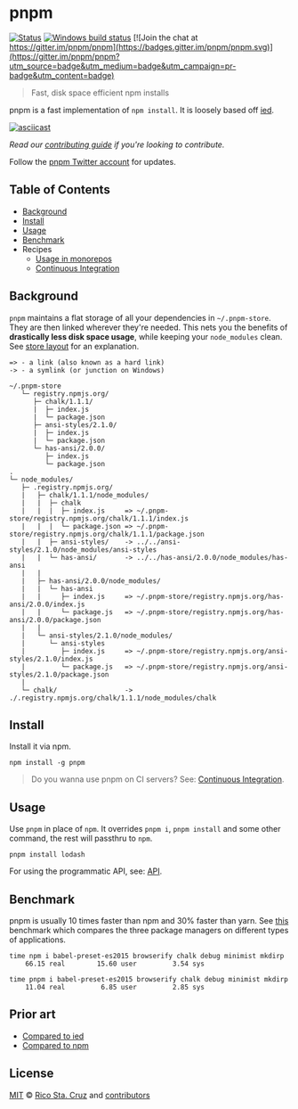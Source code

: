 # pnpm

[![Status](https://travis-ci.org/pnpm/pnpm.svg?branch=master)](https://travis-ci.org/pnpm/pnpm "See test builds")
[![Windows build status](https://ci.appveyor.com/api/projects/status/f7437jbcml04x750/branch/master?svg=true)](https://ci.appveyor.com/project/zkochan/pnpm-17nv8/branch/master)
[![Join the chat at https://gitter.im/pnpm/pnpm](https://badges.gitter.im/pnpm/pnpm.svg)](https://gitter.im/pnpm/pnpm?utm_source=badge&utm_medium=badge&utm_campaign=pr-badge&utm_content=badge)

> Fast, disk space efficient npm installs

pnpm is a fast implementation of `npm install`. It is loosely based off [ied].

[![asciicast](http://i.imgur.com/6GLLHaV.gif)](https://asciinema.org/a/99357)

*Read our [contributing guide](CONTRIBUTING.md) if you're looking to contribute.*

Follow the [pnpm Twitter account](https://twitter.com/pnpmjs) for updates.

## Table of Contents

* [Background](#background)
* [Install](#install)
* [Usage](#usage)
* [Benchmark](#benchmark)
* Recipes
  * [Usage in monorepos](docs/recipes/usage-in-monorepos.md)
  * [Continuous Integration](docs/recipes/continuous-integration.md)

## Background

`pnpm` maintains a flat storage of all your dependencies in `~/.pnpm-store`. They are then linked wherever they're needed.
This nets you the benefits of **drastically less disk space usage**, while keeping your `node_modules` clean.
See [store layout](docs/store-layout.md) for an explanation.

```
=> - a link (also known as a hard link)
-> - a symlink (or junction on Windows)

~/.pnpm-store
   └─ registry.npmjs.org/
      ├─ chalk/1.1.1/
      |  ├─ index.js
      |  └─ package.json
      ├─ ansi-styles/2.1.0/
      |  ├─ index.js
      |  └─ package.json
      └─ has-ansi/2.0.0/
         ├─ index.js
         └─ package.json
.
└─ node_modules/
   ├─ .registry.npmjs.org/
   |   ├─ chalk/1.1.1/node_modules/
   |   |  ├─ chalk
   |   |  |  ├─ index.js     => ~/.pnpm-store/registry.npmjs.org/chalk/1.1.1/index.js
   |   |  |  └─ package.json => ~/.pnpm-store/registry.npmjs.org/chalk/1.1.1/package.json
   |   |  ├─ ansi-styles/    -> ../../ansi-styles/2.1.0/node_modules/ansi-styles
   |   |  └─ has-ansi/       -> ../../has-ansi/2.0.0/node_modules/has-ansi
   |   |
   |   ├─ has-ansi/2.0.0/node_modules/
   |   |  └─ has-ansi
   |   |     ├─ index.js     => ~/.pnpm-store/registry.npmjs.org/has-ansi/2.0.0/index.js
   |   |     └─ package.js   => ~/.pnpm-store/registry.npmjs.org/has-ansi/2.0.0/package.json
   |   |
   |   └─ ansi-styles/2.1.0/node_modules/
   |      └─ ansi-styles
   |         ├─ index.js     => ~/.pnpm-store/registry.npmjs.org/ansi-styles/2.1.0/index.js
   |         └─ package.js   => ~/.pnpm-store/registry.npmjs.org/ansi-styles/2.1.0/package.json
   |
   └─ chalk/                 -> ./.registry.npmjs.org/chalk/1.1.1/node_modules/chalk
```

## Install

Install it via npm.

```
npm install -g pnpm
```

> Do you wanna use pnpm on CI servers? See: [Continuous Integration](docs/recipes/continuous-integration.md).

## Usage

Use `pnpm` in place of `npm`. It overrides `pnpm i`, `pnpm install` and some other command, the rest will passthru to `npm`.

```
pnpm install lodash
```

For using the programmatic API, see: [API](docs/api.md).

## Benchmark

pnpm is usually 10 times faster than npm and 30% faster than yarn. See [this](https://github.com/zkochan/node-package-manager-benchmark)
benchmark which compares the three package managers on different types of applications.

```
time npm i babel-preset-es2015 browserify chalk debug minimist mkdirp
    66.15 real        15.60 user         3.54 sys
```

```
time pnpm i babel-preset-es2015 browserify chalk debug minimist mkdirp
    11.04 real         6.85 user         2.85 sys
```

## Prior art

* [Compared to ied](docs/vs-ied.md)
* [Compared to npm](docs/vs-npm.md)

## License

[MIT](https://github.com/pnpm/pnpm/blob/master/LICENSE) © [Rico Sta. Cruz](http://ricostacruz.com) and [contributors]

[contributors]: http://github.com/pnpm/pnpm/contributors
[ied]: https://github.com/alexanderGugel/ied
